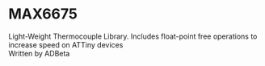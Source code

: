 # MAX6675
Light-Weight Thermocouple Library. Includes float-point free operations to increase speed on ATTiny devices  
Written by ADBeta
